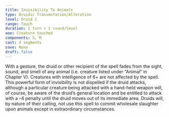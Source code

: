 ```yaml
---
title: Invisibility To Animals
type: Druidic Transmutation/Alteration
level: Druid 1
range: Touch
duration: 1 turn + 1 round/level
aoe: Creature touched
components: S, M
cast: 4 segments
save: None
draft: false
---
```


With a gesture, the druid or other recipient of the spell fades from the sight, sound, and smell of any animal (i.e. creature listed under “Animal” in Chapter V). Creatures with intelligence of 6+ are not affected by the spell. This powerful form of invisibility is not dispelled if the druid attacks, although a particular creature being attacked with a hand-held weapon will, of course, be aware of the druid’s general location and be entitled to attack with a –4 penalty until the druid moves out of its immediate area. Druids will, by nature of their calling, not use this spell to commit wholesale slaughter upon animals except in extraordinary circumstances.
